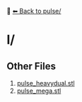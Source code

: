 📁 [⬅ Back to pulse/](../README.md)

# l/


## Other Files
1. [pulse_heavydual.stl](./pulse_heavydual.stl)
2. [pulse_mega.stl](./pulse_mega.stl)